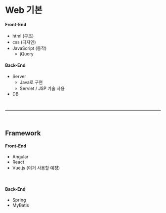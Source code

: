 # Web 기본

#### Front-End

* html (구조)
* css (디자인)
* JavaScript (동작)
  * jQuery

#### Back-End

* Server
  * Java로 구현
  * Servlet / JSP 기술 사용
* DB

<br>

---

<br>

## Framework

#### Front-End

* Angular
* React
* Vue.js (이거 사용할 예정)

<br>

#### Back-End 

* Spring
* MyBatis